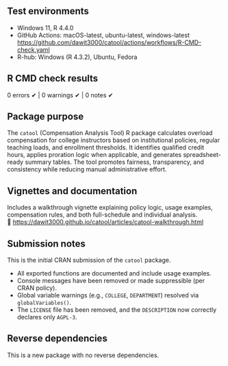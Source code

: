 ## Test environments
* Windows 11, R 4.4.0  
* GitHub Actions: macOS-latest, ubuntu-latest, windows-latest  
  https://github.com/dawit3000/catool/actions/workflows/R-CMD-check.yaml  
* R-hub: Windows (R 4.3.2), Ubuntu, Fedora

## R CMD check results
0 errors ✔ | 0 warnings ✔ | 0 notes ✔

## Package purpose
The `catool` (Compensation Analysis Tool) R package calculates overload compensation for college instructors based on institutional policies, regular teaching loads, and enrollment thresholds. It identifies qualified credit hours, applies proration logic when applicable, and generates spreadsheet-ready summary tables. The tool promotes fairness, transparency, and consistency while reducing manual administrative effort.

## Vignettes and documentation
Includes a walkthrough vignette explaining policy logic, usage examples, compensation rules, and both full-schedule and individual analysis.  
📄 https://dawit3000.github.io/catool/articles/catool-walkthrough.html

## Submission notes
This is the initial CRAN submission of the `catool` package.  
* All exported functions are documented and include usage examples.  
* Console messages have been removed or made suppressible (per CRAN policy).  
* Global variable warnings (e.g., `COLLEGE`, `DEPARTMENT`) resolved via `globalVariables()`.  
* The `LICENSE` file has been removed, and the `DESCRIPTION` now correctly declares only `AGPL-3`.

## Reverse dependencies
This is a new package with no reverse dependencies.
